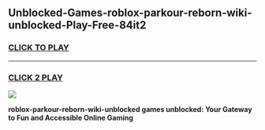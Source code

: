 
## Unblocked-Games-roblox-parkour-reborn-wiki-unblocked-Play-Free-84it2
<h3>
<a href="https://premium76.site?title=roblox-parkour-reborn-wiki-unblocked&ref=23A">CLICK TO PLAY</a></h3>
<hr>

<h3>
<a href="https://premium76.site?title=roblox-parkour-reborn-wiki-unblocked&ref=23A">CLICK 2 PLAY</a>
  
</h3>

<a href="https://premium76.site?title=roblox-parkour-reborn-wiki-unblocked&ref=23A"><img src="https://clearcache.store/games.png"></a>


**roblox-parkour-reborn-wiki-unblocked games unblocked: Your Gateway to Fun and Accessible Online Gaming**
